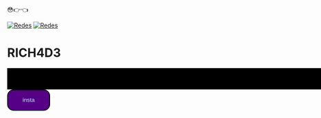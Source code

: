 😳👉👈

[![Redes](https://img.shields.io/badge/Twitter-1DA1F2?style=for-the-badge&logo=twitter&logoColor=white)](https://twitter.com/Rich4d31)
[![Redes](https://img.shields.io/badge/Instagram-E4405F?style=for-the-badge&logo=instagram&logoColor=white)](https://www.instagram.com/rich4d3_art)

<!DOCTYPE html>
<html>
<head>
    <meta charset="UTF-8">
    <meta name="viewport" content="width=device-width, initial-scale=1.0">
    <title>Document</title>
    <style>
        .bnt{
            color:rgb(203, 236, 255);
            background-color: rgb(85, 0, 134);
            width: 100px;
            height: 50px;
            border: 2px #000 solid;
            border-radius: 15px;
        }
        .bnt:hover{
            color:rgb(203, 236, 255);
            background-color: rgb(35, 0, 80);
            width: 100px;
            height: 50px;
            border: 2px #000 solid;
            border-radius: 15px;
        }
        .quadrado{
            width: 1200px;
            height: 50px;
            background-color: #000;
        }
    </style>
</head>
<body>
    <h1> RICH4D3 </h1>
    <div class = "quadrado"></div>
    <button class = "bnt" type ="button" form= "" ;">
        insta
    </button>
</body>
</html>
<!--
**R1ch4d3/R1ch4d3** is a ✨ _special_ ✨ repository because its `README.md` (this file) appears on your GitHub profile.

Here are some ideas to get you started:

- 🔭 I’m currently working on ...
- 🌱 I’m currently learning ...
- 👯 I’m looking to collaborate on ...
- 🤔 I’m looking for help with ...
- 💬 Ask me about ...
- 📫 How to reach me: ...
- 😄 Pronouns: ...
- ⚡ Fun fact: ...
-->
